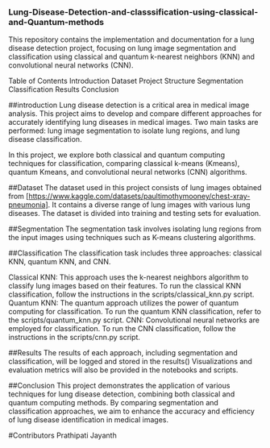 ### Lung-Disease-Detection-and-classsification-using-classical-and-Quantum-methods
This repository contains the implementation and documentation for a lung disease detection project, focusing on lung image segmentation and classification using classical and quantum k-nearest neighbors (KNN) and convolutional neural networks (CNN).

Table of Contents
Introduction
Dataset
Project Structure
Segmentation
Classification
Results
Conclusion

##introduction
Lung disease detection is a critical area in medical image analysis. This project aims to develop and compare different approaches for accurately identifying lung diseases in medical images. Two main tasks are performed: lung image segmentation to isolate lung regions, and lung disease classification.

In this project, we explore both classical and quantum computing techniques for classification, comparing classical k-means (Kmeans), quantum Kmeans, and convolutional neural networks (CNN) algorithms.

##Dataset
The dataset used in this project consists of lung images obtained from [https://www.kaggle.com/datasets/paultimothymooney/chest-xray-pneumonia]. It contains a diverse range of lung images with various lung diseases. The dataset is divided into training and testing sets for evaluation.

##Segmentation
The segmentation task involves isolating lung regions from the input images using techniques such as K-means clustering algorithms.


##Classification
The classification task includes three approaches: classical KNN, quantum KNN, and CNN.

Classical KNN: This approach uses the k-nearest neighbors algorithm to classify lung images based on their features. To run the classical KNN classification, follow the instructions in the scripts/classical_knn.py script.
Quantum KNN: The quantum approach utilizes the power of quantum computing for classification. To run the quantum KNN classification, refer to the scripts/quantum_knn.py script.
CNN: Convolutional neural networks are employed for classification. To run the CNN classification, follow the instructions in the scripts/cnn.py script.

##Results
The results of each approach, including segmentation and classification, will be logged and stored in the results() Visualizations and evaluation metrics will also be provided in the notebooks and scripts.

##Conclusion
This project demonstrates the application of various techniques for lung disease detection, combining both classical and quantum computing methods. By comparing segmentation and classification approaches, we aim to enhance the accuracy and efficiency of lung disease identification in medical images.

#Contributors
Prathipati Jayanth
